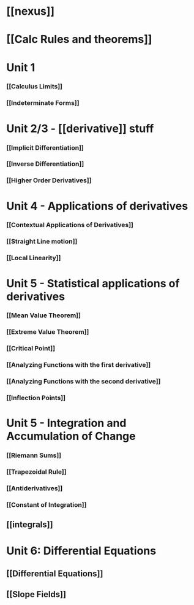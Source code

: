 # [[nexus]]
# [[Calc Rules and theorems]]
# Unit 1
### [[Calculus Limits]]
### [[Indeterminate Forms]]
# Unit 2/3 - [[derivative]] stuff

### [[Implicit Differentiation]]

### [[Inverse Differentiation]]

### [[Higher Order Derivatives]]

# Unit 4 - Applications of derivatives
### [[Contextual Applications of Derivatives]]

### [[Straight Line motion]]
### [[Local Linearity]]
# Unit 5 - Statistical applications of derivatives
### [[Mean Value Theorem]]
### [[Extreme Value Theorem]]
### [[Critical Point]]

### [[Analyzing Functions with the first derivative]]
### [[Analyzing Functions with the second derivative]]
### [[Inflection Points]]
# Unit 5 - Integration and Accumulation of Change

### [[Riemann Sums]]
### [[Trapezoidal Rule]]
### [[Antiderivatives]]
### [[Constant of Integration]]
## [[integrals]]
# Unit 6: Differential Equations
## [[Differential Equations]]
## [[Slope Fields]]